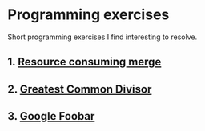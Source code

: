 # Programming exercises
Short programming exercises I find interesting to resolve.


## 1. [Resource consuming merge](https://github.com/ajescode/programming-exercises/tree/master/exercises/ex1)

## 2. [Greatest Common Divisor](https://github.com/ajescode/programming-exercises/tree/master/exercises/ex2)


## 3. [Google Foobar](https://github.com/ajescode/programming-exercises/tree/master/google-foobar)

